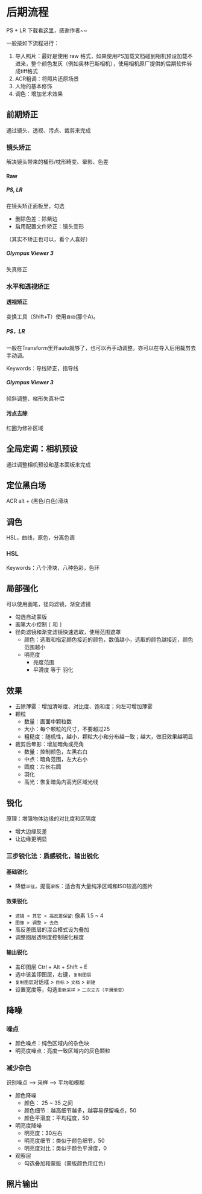 # 后期流程

PS + LR 下载看[这里](https://weibo.com/vposy?profile_ftype=1&is_all=1#_0)，感谢作者~~

一般按如下流程进行：
1. 导入照片：最好是使用 raw 格式，如果使用PS加载文档碰到相机预设加载不进来，整个颜色发灰（例如奥林巴斯相机），使用相机原厂提供的后期软件转成tiff格式
2. ACR粗调：将照片还原场景
3. 人物的基本修饰
4. 调色：增加艺术效果

## 前期矫正

通过镜头、透视、污点、裁剪来完成

###  镜头矫正

解决镜头带来的桶形/枕形畸变、晕影、色差

#### Raw

##### PS, LR

在镜头矫正面板里，勾选

- 删除色差：除紫边
- 启用配置文件矫正：镜头变形

（其实不矫正也可以，看个人喜好）

##### Olympus Viewer 3

失真修正

### 水平和透视矫正

#### 透视矫正

变换工具（Shift+T）使用`自动`(那个A)。

##### PS，LR

一般在Transform里开auto就够了，也可以再手动调整。亦可以在导入后用裁剪去手动调。

Keywords：导线矫正，指导线

##### Olympus Viewer 3 

倾斜调整、梯形失真补偿

#### 污点去除

红圈为修补区域

## 全局定调：相机预设

通过调整相机预设和基本面板来完成

## 定位黑白场

ACR alt + (黑色/白色)滑块

## 调色

HSL，曲线，原色，分离色调

### HSL

Keywords：八个滑块，八种色彩，色环

## 局部强化

可以使用画笔，径向滤镜，渐变滤镜

- 勾选自动蒙版
- 画笔大小控制 `[` 和 `]`
- 径向滤镜和渐变滤镜快速选取，使用范围遮罩
  - 颜色：选取和指定颜色接近的颜色，数值越小，选取的颜色越接近，颜色范围越小
  - 明亮度
    - 亮度范围
    - 平滑度 等于 羽化

## 效果

- 去除薄雾：增加清晰度、对比度、饱和度；向左可增加薄雾
- 颗粒
  - 数量：画面中颗粒数
  - 大小：每个颗粒的尺寸，不要超过25
  - 粗糙度：随机性，越小，颗粒大小和分布越一致；越大，做旧效果越明显
- 裁剪后晕影：增加暗角或亮角
  - 数量：控制颜色，左黑右白
  - 中点：暗角范围，左大右小
  - 圆度：左长右圆
  - 羽化
  - 高光：恢复暗角内高光区域光线

## 锐化

原理：增强物体边缘的对比度和区隔度

- 增大边缘反差
- 让边缘更明显

### 三步锐化法：质感锐化，输出锐化

#### 基础锐化

- 降低`半径`，提高`蒙版`：适合有大量纯净区域和ISO较高的图片

#### 效果锐化

- `滤镜 > 其它 > 高反差保留`: 像素 1.5 ~ 4
- `图像 > 调整 > 去色`
- 高反差图层的混合模式设为叠加
- 调整图层透明度控制锐化程度

#### 输出锐化

- 盖印图层 Ctrl + Alt + Shift  + E
- 选中该盖印图层，右键，`复制图层`
- `复制图层`对话框 > `目标` > `文档` > `新建`
- 设置宽度等，勾选`重新采样` > `二次立方（平滑渐变）`

## 降噪

### 噪点

- 颜色噪点：纯色区域内的杂色块
- 明亮度噪点：亮度一致区域内的灰色颗粒

### 减少杂色

识别噪点 --> 采样 --> 平均和模糊

- 颜色降噪
  - 颜色： 25 ~ 35 之间
  - 颜色细节：越高细节越多，越容易保留噪点，50
  - 颜色平滑度：平均程度，50
- 明亮度降噪
  - 明亮度：30左右
  - 明亮度细节：类似于颜色细节，50
  - 明亮度对比：类似于颜色平滑度，0
- 观察层
  - 勾选叠加和蒙版（蒙版颜色用红色）

## 照片输出
